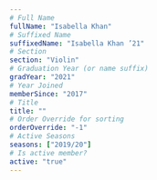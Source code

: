 ```yaml
---
# Full Name
fullName: "Isabella Khan"
# Suffixed Name
suffixedName: "Isabella Khan ’21"
# Section
section: "Violin"
# Graduation Year (or name suffix)
gradYear: "2021"
# Year Joined
memberSince: "2017"
# Title
title: ""
# Order Override for sorting
orderOverride: "-1"
# Active Seasons
seasons: ["2019/20"]
# Is active member?
active: "true"
---
```


